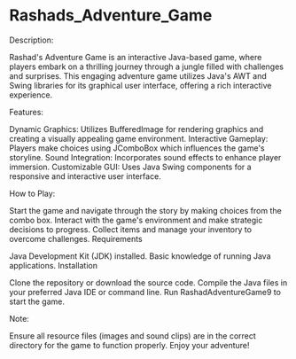 # Rashads_Adventure_Game
Description:

Rashad's Adventure Game is an interactive Java-based game, where players embark on a thrilling journey through a jungle filled with challenges and surprises. This engaging adventure game utilizes Java's AWT and Swing libraries for its graphical user interface, offering a rich interactive experience.

Features:

Dynamic Graphics: Utilizes BufferedImage for rendering graphics and creating a visually appealing game environment.
Interactive Gameplay: Players make choices using JComboBox which influences the game's storyline.
Sound Integration: Incorporates sound effects to enhance player immersion.
Customizable GUI: Uses Java Swing components for a responsive and interactive user interface.

How to Play:

Start the game and navigate through the story by making choices from the combo box.
Interact with the game's environment and make strategic decisions to progress.
Collect items and manage your inventory to overcome challenges.
Requirements

Java Development Kit (JDK) installed.
Basic knowledge of running Java applications.
Installation

Clone the repository or download the source code.
Compile the Java files in your preferred Java IDE or command line.
Run RashadAdventureGame9 to start the game.

Note:

Ensure all resource files (images and sound clips) are in the correct directory for the game to function properly.
Enjoy your adventure!
